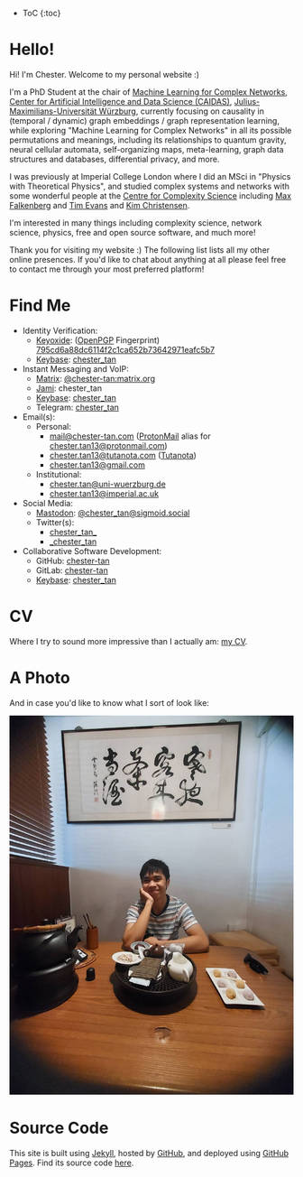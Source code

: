 * ToC
{:toc}

# Hello!

Hi! I'm Chester. Welcome to my personal website \:\)

I'm a PhD Student at the chair of [Machine Learning for Complex Networks](https://www.informatik.uni-wuerzburg.de/ml4nets/team/), [Center for Artificial Intelligence and Data Science (CAIDAS)](https://www.uni-wuerzburg.de/caidas/), [Julius-Maximilians-Universität Würzburg](https://www.uni-wuerzburg.de/), currently focusing on causality in (temporal / dynamic) graph embeddings / graph representation learning, while exploring "Machine Learning for Complex Networks" in all its possible permutations and meanings, including its relationships to quantum gravity, neural cellular automata, self-organizing maps, meta-learning, graph data structures and databases, differential privacy, and more. 

I was previously at Imperial College London where I did an MSci in \"Physics with Theoretical Physics\", and studied complex systems and networks with some wonderful people at the [Centre for Complexity Science](https://www.imperial.ac.uk/complexity-science) including [Max Falkenberg](https://orcid.org/0000-0002-2986-2494) and [Tim Evans](http://netplexity.org/) and [Kim Christensen](https://www.imperial.ac.uk/people/k.christensen).

I'm interested in many things including complexity science, network science, physics, free and open source software, and much more! 

Thank you for visiting my website \:\) The following list lists all my other online presences. If you'd like to chat about anything at all please feel free to contact me through your most preferred platform!

# Find Me

* Identity Verification:
  * [Keyoxide](https://keyoxide.org): ([OpenPGP](https://openpgp.org) Fingerprint) [795cd6a88dc6114f2c1ca652b73642971eafc5b7](https://keyoxide.org/795cd6a88dc6114f2c1ca652b73642971eafc5b7)
  * [Keybase](https://keybase.io): [chester\_tan](https://keybase.io/chester_tan)
* Instant Messaging and VoIP:
  * [Matrix](https://matrix.org): [@chester-tan:matrix.org](https://matrix.to/#/@chester-tan:matrix.org)
  * [Jami](https://jami.net/): chester\_tan
  * [Keybase](https://keybase.io): [chester\_tan](https://keybase.io/chester_tan)
  * Telegram: [chester\_tan](https://t.me/chester_tan)
* Email(s): 
  * Personal:
    * [mail@chester-tan.com](mailto:mail@chester-tan.com) \([ProtonMail](https://protonmail.com/) alias for [chester.tan13@protonmail.com](mailto:chester.tan13@protonmail.com)\)
    * [chester.tan13@tutanota.com](mailto:chester.tan13@tutanota.com) \([Tutanota](https://tutanota.com/)\)
    * [chester.tan13@gmail.com](mailto:chester.tan13@gmail.com)
  * Institutional:
    * [chester.tan@uni-wuerzburg.de](mailto:chester.tan@uni-wuerzburg.de)
    * [chester.tan13@imperial.ac.uk](mailto:chester.tan13@imperial.ac.uk)
* Social Media:
  * [Mastodon](https://joinmastodon.org/): [@chester\_tan@sigmoid.social](https://sigmoid.social/@chester_tan)
  * Twitter(s): 
    * [chester\_tan\_](https://twitter.com/chester_tan_)
    * [\_chester\_tan](https://twitter.com/_chester_tan)
* Collaborative Software Development:
  * GitHub: [chester-tan](https://github.com/chester-tan)
  * GitLab: [chester-tan](https://gitlab.com/chester-tan)
  * [Keybase](https://keybase.io): [chester\_tan](https://keybase.io/chester_tan)

<!---
# My Blog

If you'd like you can also visit [my blog](https://chester-tan.com/blog) and subscribe to its [atom feed](https://chester-tan.com/feed.xml) \:\)
--->

# CV

Where I try to sound more impressive than I actually am: [my CV](https://chester-tan.com/CV).

# A Photo

And in case you'd like to know what I sort of look like:

![profile picture](./hello.jpg)

# Source Code

This site is built using [Jekyll](https://jekyllrb.com/), hosted by [GitHub](https://github.com), and deployed using [GitHub Pages](https://docs.github.com/en/pages/setting-up-a-github-pages-site-with-jekyll/about-github-pages-and-jekyll). Find its source code [here](https://github.com/chester-tan/chester-tan.github.io).
